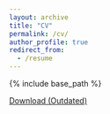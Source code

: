 ```yaml
---
layout: archive
title: "CV"
permalink: /cv/
author_profile: true
redirect_from:
  - /resume
---
```


{% include base_path %}

[Download (Outdated)](../files/edwin_fong_cv.pdf)
